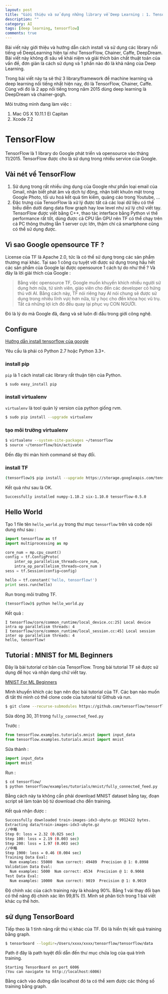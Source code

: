 ```yaml
---
layout: post
title: "Giới thiệu và sử dụng những library về Deep Learning : 1. TensorFlow"
description: ""
category: AI
tags: [deep learning, tensorflow]
comments: true
---
```

Bài viết này giới thiệu và hướng dẫn cách install và sử dụng các library nổi tiếng về DeepLearning hiện tại như TensorFlow, Chainer, Caffe, DeepDream.
Bài viết này không đi sâu về khái niệm và giải thích bản chất thuật toán của vấn đề, đơn giản là cách sử dụng và 1 phần nào đó là khả năng của Deep Learning.

Trong bài viết này ta sẽ thử 3 library/framework đề machine learning và deep learning nổi tiếng nhất hiện nay, đó là TensorFlow, Chainer, Caffe. Cùng với đó là 2 app nổi tiếng trong năm 2015 dùng deep learning là DeepDream và chainer-gogh.

Môi trường mình đang làm việc :

1. Mac OS X 10.11.1 El Capitan
2. Xcode 7.2

<!-- more -->

# TensorFlow

TensorFlow là 1 library do Google phát triển và opensource vào tháng 11/2015. TensorFlow được cho là sử dụng trong nhiều service của Google.

## Vài nét về TensorFlow

1. Sử dụng trong rất nhiều ứng dụng của Google như phần loại email của Gmail, nhận biết phát âm và dịch tự động, nhận biết khuôn mặt trong Google Photo, tối ưu hoá kết quả tìm kiếm, quảng cáo trong Youtube, ...
2. Đặc trưng của TensorFlow là xử lý được tất cả các loại dữ liệu có thể biểu diễn dưới dạng data flow graph hay low level như xử lý chữ viết tay. TensorFlow được viết bằng C++, thao tác interface bằng Python vì thế performance rất tốt, dùng được cả CPU lẫn GPU nên TF có thể chạy trên cả PC thông thường lẫn 1 server cực lớn, thậm chí cả smartphone cũng có thể sử dụng được. 

## Vì sao Google opensource TF ?

License của TF là Apache 2.0, tức là có thể sử dụng trong các sản phẩm thương mại khác. Tại sao 1 công cụ tuyệt vời được sử dụng trong hầu hết các sản phẩm của Google lại được opensource 1 cách tự do như thế ? Và đây là lời giải thích của Google : 

> Bằng việc opensource TF, Google muốn khuyến khích nhiều người sử dụng hơn nữa, từ sinh viên, giáo viên cho đến các developer có hứng thú với AI. Bằng cách này, TF nói riêng hay AI nói chung sẽ được sử dụng trong nhiều lĩnh vực hơn nữa, từ y học cho đến khoa học vũ trụ. Tất cả những lợi ích đó đều quay lại phục vụ CON NGƯỜI. 

Đó là lý do mà Google đã, đang và sẽ luôn đi đầu trong giới công nghệ. 

## Configure

[Hướng dẫn install tensorflow của google](https://www.tensorflow.org/versions/master/get_started/os_setup.html)

Yêu cầu là phải có Python 2.7 hoặc Python 3.3+. 

### install pip

`pip` là 1 cách install các library rất thuận tiện của Python. 

```bash
$ sudo easy_install pip
```

### install virtualenv

`virtualenv` là tool quản lý version của python giống rvm. 

```bash
$ sudo pip install --upgrade virtualenv
```

### tạo môi trường virtualenv

```bash
$ virtualenv --system-site-packages ~/tensorflow
$ source ~/tensorflow/bin/activate
```

Đến đây thì màn hình command sẽ thay đổi. 

### install TF

```bash
(tensorflow)$ pip install --upgrade https://storage.googleapis.com/tensorflow/mac/tensorflow-0.5.0-py2-none-any.whl
```

Kết quả như sau là OK. 

```
Successfully installed numpy-1.10.2 six-1.10.0 tensorflow-0.5.0
```

## Hello World

Tạo 1 file tên `hello_world.py` trong thư mục `tensorflow` trên và code nội dung như sau : 

```python
import tensorflow as tf
import multiprocessing as mp

core_num = mp.cpu_count()
config = tf.ConfigProto(
    inter_op_parallelism_threads=core_num,
    intra_op_parallelism_threads=core_num )
sess = tf.Session(config=config)

hello = tf.constant('hello, tensorflow!')
print sess.run(hello)
```

Run trong môi trường TF. 

```bash
(tensorflow)$ python hello_world.py
```

Kết quả : 

```text
I tensorflow/core/common_runtime/local_device.cc:25] Local device intra op parallelism threads: 4
I tensorflow/core/common_runtime/local_session.cc:45] Local session inter op parallelism threads: 4
hello, tensorflow!
```

## Tutorial : MNIST for ML Beginners

Đây là bài tutorial cơ bản của TensorFlow. Trong bài tutorial TF sẽ được sử dụng để học và nhận dạng chữ viết tay. 

[MNIST For ML Beginners](https://www.tensorflow.org/versions/master/tutorials/mnist/beginners/index.html)

Mình khuyến khích các bạn nên đọc bài tutorial của TF. Các bạn nào muốn đi tắt thì mình có thể clone code của tutorial từ Github và run. 

```bash
$ git clone --recurse-submodules https://github.com/tensorflow/tensorflow
```

Sửa dòng 30, 31 trong `fully_connected_feed.py`

Trước : 

```python
from tensorflow.examples.tutorials.mnist import input_data
from tensorflow.examples.tutorials.mnist import mnist
```

Sửa thành : 

```python
import input_data
import mnist
```

Run :

```bash
$ cd tensorflow/
$ python tensorflow/examples/tutorials/mnist/fully_connected_feed.py 
```

Bằng cách này ta không cần phải download MNIST dataset bằng tay, đoạn script sẽ làm toàn bộ từ download cho đến training. 

Kết quả nhận được :

```bash
Successfully downloaded train-images-idx3-ubyte.gz 9912422 bytes.
Extracting data/train-images-idx3-ubyte.gz
//中略
Step 0: loss = 2.32 (0.025 sec)
Step 100: loss = 2.19 (0.003 sec)
Step 200: loss = 1.97 (0.003 sec)
//中略
Step 1900: loss = 0.46 (0.004 sec)
Training Data Eval:
  Num examples: 55000  Num correct: 49489  Precision @ 1: 0.8998
Validation Data Eval:
  Num examples: 5000  Num correct: 4534  Precision @ 1: 0.9068
Test Data Eval:
  Num examples: 10000  Num correct: 9019  Precision @ 1: 0.9019
```

Độ chính xác của cách training này là khoảng 90%. Bằng 1 vài thay đổi bạn có thể nâng độ chính xác lên 99,8% (!). Mình sẽ phân tích trong 1 bài viết khác cụ thể hơn. 

## sử dụng TensorBoard

Tiếp theo là 1 tính năng rất thú vị khác của TF. Đó là hiển thị kết quả training bằng graph. 

```bash
$ tensorboard --logdir=/Users/xxxx/xxxx/tensorflow/tensorflow/data
```

Path ở đây là path tuyệt đối  dẫn đến thư mục chứa log của quá trình training. 

```
Starting TensorBoard on port 6006
(You can navigate to http://localhost:6006)
```

Bằng cách vào đường dẫn localhost đó ta có thể xem được các thông số training bằng graph.


